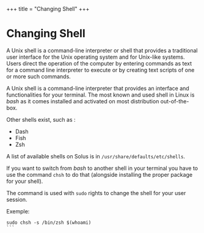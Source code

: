 +++
title = "Changing Shell"
+++
# Changing Shell

A Unix shell is a command-line interpreter or shell that provides a traditional user interface for the Unix operating system and for Unix-like systems.
Users direct the operation of the computer by entering commands as text for a command line interpreter to execute or by creating text scripts of one or more such commands.

A Unix shell is a command-line interpreter that provides an interface and functionalities for your terminal. The most known and used shell in Linux is *bash* as it comes installed and activated on most distribution out-of-the-box.

Other shells exist, such as :
  - Dash
  - Fish
  - Zsh
  
A list of available shells on Solus is in `/usr/share/defaults/etc/shells`.

If you want to switch from *bash* to another shell in your terminal you have to use the command `chsh` to do that (alongside installing the proper package for your shell).

The command is used with `sudo` rights to change the shell for your user session.

Exemple:
````
sudo chsh -s /bin/zsh $(whoami)
```
